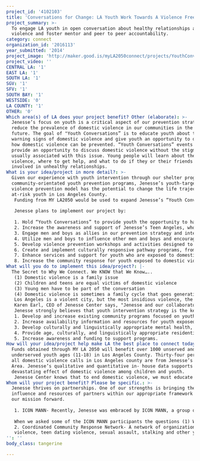 ```yaml
---
project_id: '4102103'
title: 'Conversations for Change: LA Youth Work Towards A Violence Free Future'
project_summary: >-
  To engage LA youth in open conversation about healthy relationships and dating
  violence and foster mentor and peer to peer accountability.
category: connect
organization_id: '2016113'
year_submitted: '2014'
project_image: 'http://maker.good.is/myLA2050connect/projects/YouthConversations.html'
project_video: ''
CENTRAL LA: '1'
EAST LA: '1'
SOUTH LA: '1'
SGV: '1'
SFV: '1'
SOUTH BAY: '1'
WESTSIDE: '0'
LA COUNTY: '1'
OTHER: '0'
Which area(s) of LA does your project benefit? Other (elaborate): >-
  Jenesse’s focus on youth is a critical aspect of our prevention strategy to
  reduce the prevalence of domestic violence in our communities in the near
  future. The goal of "Youth Conversations” is to educate youth about the
  warning signs of domestic violence and give youth an opportunity to discuss
  how domestic violence can be prevented. “Youth Conversations” events will
  provide an opportunity to discuss domestic violence without the stigma that is
  usually associated with this issue. Young people will learn about the cycle of
  violence, where to get help, and what to do if they or their friends are ever
  involved in unhealthy relationships.
What is your idea/project in more detail?: >-
  Given our experience with youth intervention through our shelter programs and
  community-orientated youth prevention programs, Jenesse’s youth-targeted
  violence prevention model has the potential to change the life trajectory of
  at-risk youth in Los Angeles County.
   Funding from MY LA2050 would be used to expand Jenesse’s “Youth Conversations” and Teen Angels programs. “Youth Conversations” provides youth with the opportunity to have frank discussions about relationship violence. 
   
   Jenesse plans to implement our project by:
   
   1. Hold “Youth Conversations” to provide youth the opportunity to have frank discussions about relationship violence.
   2. Increase the awareness and support of Jenesse’s Teen Angeles, who create change within our community by being active role models for the next generation.
   3. Engage men and boys as allies in our prevention strategy and intervention model.
   4. Utilize men and boys to influence other men and boys and encourage them to work as change agents to prevent domestic violence, dating violence, sexual assault and stalking.
   5. Develop violence prevention workshops and activities designed to address the intersection of domestic violence, dating violence, sexual assault and other youth issues.
   6. Create and implement culturally responsive pathway programs, from crisis to stability for youth who are impacted by violence.
   7. Enhance services and support for youth who are exposed to domestic violence.
   8. Increase the community response for youth exposed to domestic violence, dating violence, stalking etc. and community agencies who work with this population.
What will you do to implement this idea/project?: |-
  The Secret to Why We Connect. We KNOW that We Know…..
   (1) Domestic violence is a family issue 
   (2) Children and teens are equal victims of domestic violence
   (3) Young men have to be part of the conversation
   (4) Domestic violence is sometimes a family cycle that goes generation to generation; this cycle can be broken with proper education, awareness, counseling and preparation.
   Los Angeles is a violent city, but the most insidious violence, the one that does the most damage, is the violence that takes place in the home. What leaves the home enters the world, and statistics show time and time again that men and women raised in a home where family violence is the norm often become abusers and violent offenders who not only hurt those they love, but target those in their community for harm as well. Decreasing the amount of people who are victims and perpetrators of domestic violence will lead to a safer Los Angeles. But to get there, we must challenge people to redefine their "normal" when it comes to violence. This includes mental, physical, we must engage them to unlearn what they have learned. 
   Karen Earl, CEO of Jenesse Center says, "Jenesse and our collaborators believe we will change Los Angeles by talking. We will come together and share all of the painful questions around relationship violence, develop agreed upon language and process, decide who else belongs in the tent, engage in friendly, fabulous discussions and share our findings and implementation strategies in a lovely inclusive manner. It is now 2050 and Los Angeles is changed.”
   Jenesse strongly believes that youth intervention strategy is the key to ending domestic violence. We believe that we can live in LA2050 without domestic violence. If we continue to educate and hold conversations about healthy relationships, dating violence and sexual assault until it is nonexistent. Jenesse's efforts to connect, educate, address and serve the needs of Los Angeles youth by:
   1. Develop and increase existing community programs focused on youth.
   2. Increase availability information and resources for youth exposed to domestic violence and other youth issues.
   3. Develop culturally and linguistically appropriate mental health, anger management and other support services for various age groups.
   4. Provide age, culturally, and linguistically appropriate residential and nonresidential services to youth exposed to domestic violence.
   5. Increase awareness and funding to support programs.
How will your idea/project help make LA the best place to connect today? In LA2050?: >-
  Funds obtained through MY LA 2050 will benefit over 1000 unserved and
  underserved youth ages (11-18) in Los Angeles County. Thirty-four percent of
  all domestic violence calls in Los Angeles county are from Jenesse’s Service
  Area. Jenesse’s qualitative and quantitative in- house data supports the
  devastating effect of domestic violence among children and youth.
   Jenesse Center knows that to end domestic violence, we must educate our youth early on to recognize the signs of unhealthy relationships, so they never end up in a shelter. We also know that we must challenge young people who have already fallen into unhealthy relationship patterns, to redefine their idea of normal, and to give and demand respect.
Whom will your project benefit? Please be specific.: >-
  Jenesse thrives on partnerships. One of our strengths is bringing the power,
  influence and resources of partners within our appropriate framework to move
  our mission forward.
   
   1. ICON MANN- Recently, Jenesse was embraced by ICON MANN, a group of Hollywood actors, high level executives and dignitaries...all men, who shadow, mentor, counsel and recognize the achievement of our boys and youth. The men recently celebrated the youth's achievements at 2014 Youth Conversations event. They provoked thought and reflection on panel discussions about "what is it to be a man", "what does a healthy relationship look like?"
   
   When we asked some of the ICON MANN participants the questions (1) Why was it important for you to be there? (2) Why are these youths vital?, Graylind R. Wheery/Director of Finance for Sony stated, “I think it was important for me to be part of the conversation because of one of the key topics…“Manhood”. For youth “Manhood”, in some cases, is defined by images seen through various media outlets or through personal interactions. Unfortunately, as in the case of many of the victims who seek Jenesse services for support, some of the personal interactions are not positive ones and the youth will get a skewed view of Manhood thus increasing the chances of a cycle of violence and abuse. Being there and a part of the discussion provided a platform to help change that view. Simply put, we provided the youth with another perspective…a positive perspective. Not to suggest that some of the youth did not already have positive male role models, but more re-enforcement can’t hurt. These youth are vital because they have a voice and can be advocates in getting the Jenesse message out. They will also be leaders and influencers of tomorrow. By providing them with a broad set of exposures today, we are equipping them to not only survive, but also to thrive in an ever changing and complex world. I only hope my words resonated with them.”
   2. Coordinated Community Response Network- A network of organizations who together will ensure access to community resources and provide a victim-centered response to domestic
   violence, teen dating violence, sexual assault, stalking and other youth issues. Our Memorandum of Understanding Partners include: Watts Healthcare Corporation, Green Dot Public Schools Animo (Alain) Leroy Locke High School, South Central Training Consortium, and Los Angeles Police Department/Wilshire Area Leadership Academy.
'': ''
body_class: tangerine

---
```

